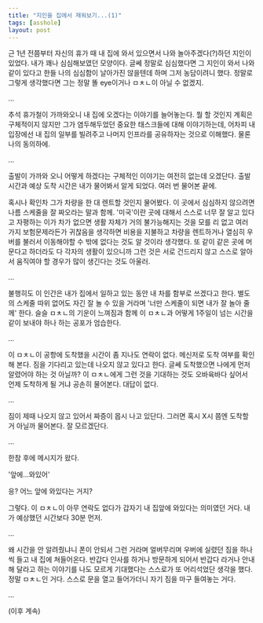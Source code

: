 ```yaml
---
title: "지인을 집에서 재워보기...(1)"
tags: [asshole]
layout: post
---
```


근 1년 전쯤부터 자신의 휴가 때 내 집에 와서 있으면서 나와 놀아주겠다(?)하던 지인이 있었다. 내가 꽤나 심심해보였던 모양이다. 글쎄 정말로 심심했다면 그 지인이 와서 나와 같이 있다고 한들 나의 심심함이 날아가진 않을텐데 하며 그저 농담이려니 했다. 정말로 그렇게 생각했다면 그는 정말 똘 eye이거나 ㅁㅊㄴ이 아닐 수 없겠지.

...

추석 휴가철이 가까와오니 내 집에 오겠다는 이야기를 늘어놓는다. 뭘 할 것인지 계획은 구체적이지 않지만 그가 염두해두었던 중요한 태스크들에 대해 이야기하는데, 어차피 내 입장에선 내 집의 일부를 빌려주고 나머지 인프라를 공유하자는 것으로 이해했다. 물론 나의 동의하에.

...

출발이 가까와 오니 어떻게 하겠다는 구체적인 이야기는 여전히 없는데 오겠단다. 출발 시간과 예상 도착 시간은 내가 물어봐서 알게 되었다. 여러 번 물어본 끝에.

혹시나 확인차 그가 차량을 한 대 렌트할 것인지 물어봤다. 이 곳에서 심심하지 않으려면 나름 스케줄을 잘 짜오라는 말과 함께. '미국'이란 곳에 대해서 스스로 너무 잘 알고 있다고 자평하는 이가 차가 없으면 생활 자체가 거의 불가능해지는 것을 모를 리 없고 여러 가지 보험문제라든가 귀찮음을 생각하면 비용을 지불하고 차량을 렌트하거나 열심히 우버를 불러서 이동해야할 수 밖에 없다는 것도 알 것이라 생각했다. 또 같이 같은 곳에 머문다고 하더라도 다 각자의 생활이 있으니까 그런 것은 서로 건드리지 않고 스스로 알아서 움직여야 할 경우가 많이 생긴다는 것도 아울러.

...

불행히도 이 인간은 내가 집에서 일하고 있는 동안 내 차를 함부로 쓰겠다고 한다. 별도의 스케줄 따위 없어도 자긴 잘 놀 수 있을 거라며 '너만 스케줄이 되면 내가 잘 놀아 줄께' 한다. 슬슬 ㅁㅊㄴ의 기운이 느껴짐과 함께 이 ㅁㅊㄴ과 어떻게 1주일이 넘는 시간을 같이 보내야 하나 하는 공포가 엄습한다.

...

이 ㅁㅊㄴ이 공항에 도착했을 시간이 좀 지나도 연락이 없다. 메신저로 도착 여부를 확인해 본다. 짐을 기다리고 있는데 나오지 않고 있다고 한다. 글쎄 도착했으면 나에게 먼저 알렸어야 하는 것 아닐까? 이 ㅁㅊㄴ에게 그런 것을 기대하는 것도 오바육바다 싶어서 언제 도착하게 될 거냐 공손히 물어본다. 대답이 없다. 

...

짐이 제때 나오지 않고 있어서 짜증이 몹시 나고 있단다. 그러면 혹시 X시 쯤엔 도착할 거 아닐까 물어본다. 잘 모르겠단다.

...

한참 후에 메시지가 왔다. 

'앞에...와있어'

응? 어느 앞에 와있다는 거지?

그렇다. 이 ㅁㅊㄴ이 아무 연락도 없다가 갑자기 내 집앞에 와있다는 의미였던 거다. 내가 예상했던 시간보다 30분 먼저.

...

왜 시간을 안 알려줬냐니 폰이 안되서 그런 거라며 얼버무리며 우버에 실렸던 짐을 하나씩 들고 내 집에 쳐들어온다. 반갑다 인사를 하거나 방문하게 되어서 반갑다 라거나 안내해 달라고 하는 이야기를 나도 모르게 기대했다는 스스로가 또 어리석었단 생각을 했다. 정말 ㅁㅊㄴ인 거다. 스스로 문을 열고 들어가더니 자기 짐을 마구 들여놓는 거다. 

...

(이후 계속)